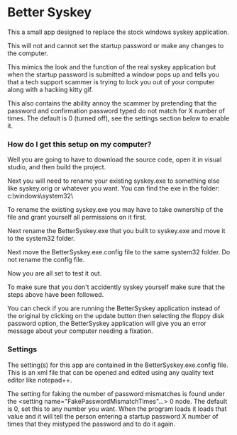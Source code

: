 # Better Syskey #

This a small app designed to replace the stock windows syskey application.

This will not and cannot set the startup password or make any changes to the computer.

This mimics the look and the function of the real syskey application but when the startup password is submitted a window pops up and tells you that a tech support scammer is trying to lock you out of your computer along with a hacking kitty gif.

This also contains the ability annoy the scammer by pretending that the password and confirmation password typed do not match for X number of times.  The default is 0 (turned off), see the settings section below to enable it.

### How do I get this setup on my computer? ###

Well you are going to have to download the source code, open it in visual studio, and then build the project.

Next you will need to rename your existing syskey.exe to something else like syskey.orig or whatever you want.  You can find the exe in the folder: c:\windows\system32\

To rename the existing syskey.exe you may have to take ownership of the file and grant yourself all permissions on it first.

Next rename the BetterSyskey.exe that you built to syskey.exe and move it to the system32 folder.  

Next move the BetterSyskey.exe.config file to the same system32 folder.  Do not rename the config file.

Now you are all set to test it out.

To make sure that you don't accidently syskey yourself make sure that the steps above have been followed.

You can check if you are running the BetterSyskey application instead of the original by clicking on the update button then selecting the floppy disk password option, the BetterSyskey application will give you an error message about your computer needing a fixation.

### Settings ###

The setting(s) for this app are contained in the BetterSyskey.exe.config file.  This is an xml file that can be opened and edited using any quality text editor like notepad++.

The setting for faking the number of password mismatches is found under the <setting name="FakePasswordMismatchTimes"...> <value>0</value></setting> node.  The default is 0, set this to any number you want.  When the program loads it loads that value and it will tell the person entering a startup password X number of times that they mistyped the password and to do it again.